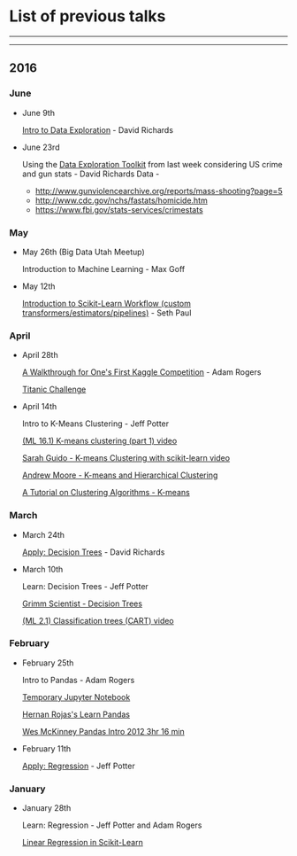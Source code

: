 

# List of previous talks
____
____

## 2016

### June

* June 9th

  [Intro to Data Exploration](https://github.com/Utah-Data-Science/data_exploration_toolkit) - David Richards

* June 23rd

  Using the [Data Exploration Toolkit](https://github.com/Utah-Data-Science/data_exploration_toolkit) from last week considering US crime and gun stats  - David Richards
  Data -
  * http://www.gunviolencearchive.org/reports/mass-shooting?page=5
  * http://www.cdc.gov/nchs/fastats/homicide.htm
  * https://www.fbi.gov/stats-services/crimestats

### May

* May 26th (Big Data Utah Meetup)

  Introduction to Machine Learning - Max Goff

* May 12th

  [Introduction to Scikit-Learn Workflow (custom transformers/estimators/pipelines)](https://github.com/SethPaul/scikitFlowDemo) - Seth Paul


### April

  * April 28th  

    [A Walkthrough for One's First Kaggle Competition](https://github.com/arogers1/uc_data_science_meetup/blob/master/notebooks/titanic/Titanic.ipynb) - Adam Rogers

    [Titanic Challenge](https://www.kaggle.com/c/titanic)

  * April 14th

    Intro to K-Means Clustering - Jeff Potter

    [(ML 16.1) K-means clustering (part 1) video](https://www.youtube.com/watch?v=0MQEt10e4NM)

    [Sarah Guido - K-means Clustering with scikit-learn video](https://www.youtube.com/watch?v=-J9ZICyev5E)

    [Andrew Moore - K-means and Hierarchical Clustering](http://www.autonlab.org/tutorials/kmeans11.pdf)

    [A Tutorial on Clustering Algorithms - K-means](http://home.deib.polimi.it/matteucc/Clustering/tutorial_html/kmeans.html)



### March

  * March 24th

    [Apply: Decision Trees](https://github.com/davidrichards/utah_data_science_meetups) - David Richards

  * March 10th

    Learn: Decision Trees - Jeff Potter

    [Grimm Scientist - Decision Trees](http://thegrimmscientist.com/2014/10/23/tutorial-decision-trees/)

    [(ML 2.1) Classification trees (CART) video](https://www.youtube.com/watch?v=p17C9q2M00Q)


### February

* February 25th

  Intro to Pandas - Adam Rogers

  [Temporary Jupyter Notebook](https://tmp49.tmpnb.org/user/3VBtcckNOrxh/tree)

  [Hernan Rojas's Learn Pandas](https://bitbucket.org/hrojas/learn-pandas)

  [Wes McKinney Pandas Intro 2012 3hr 16 min](https://www.youtube.com/watch?v=w26x-z-BdWQ)
* February 11th

  [Apply: Regression](https://gist.github.com/jpotts18/dac94dc9514172ce020c) - Jeff Potter


### January
* January 28th

  Learn: Regression - Jeff Potter and Adam Rogers

  [Linear Regression in Scikit-Learn](http://bigdataexaminer.com/uncategorized/how-to-run-linear-regression-in-python-scikit-learn/)
